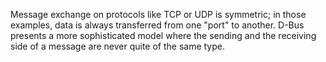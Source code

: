 Message exchange on protocols like TCP or UDP is symmetric; in those examples, data is always transferred from one "port" to another. D-Bus presents a more sophisticated model where the sending and the receiving side of a message are never quite of the same type.
